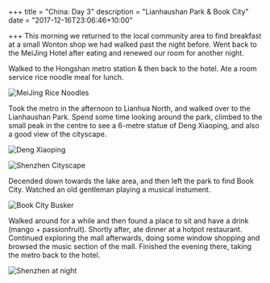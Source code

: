 +++
title = "China: Day 3"
description = "Lianhaushan Park & Book City"
date = "2017-12-16T23:06:46+10:00"

+++
This morning we returned to the local community area to find breakfast at a small Wonton shop we had walked past the night before. Went back to the MeiJing Hotel after eating and renewed our room for another night.

Walked to the Hongshan metro station & then back to the hotel. Ate a room service rice noodle meal for lunch.

![MeiJing Rice Noodles](/images/meijing-rice-noodles.jpg)

Took the metro in the afternoon to Lianhua North, and walked over to the Lianhaushan Park. Spend some time looking around the park, climbed to the small peak in the centre to see a 6-metre statue of Deng Xiaoping, and also a good view of the cityscape.

![Deng Xiaoping](/images/deng-xiaoping.jpg)

![Shenzhen Cityscape](/images/shenzhen-cityscape.jpg)

Decended down towards the lake area, and then left the park to find Book City. Watched an old gentleman playing a musical instument.

![Book City Busker](/images/book-city-busker.jpg)

Walked around for a while and then found a place to sit and have a drink (mango + passionfruit). Shortly after, ate dinner at a hotpot restaurant. Continued exploring the mall afterwards, doing some window shopping and browsed the music section of the mall. Finished the evening there, taking the metro back to the hotel.

![Shenzhen at night](/images/shenzhen-at-night.jpg)

